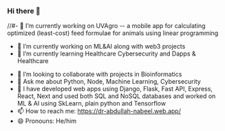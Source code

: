 ### Hi there 👋

<!--
**m-abdullah-nabeel/m-abdullah-nabeel** is a ✨ _special_ ✨ repository because its `README.md` (this file) appears on your GitHub profile.
Here are some ideas to get you started:
-->

//#- 🔭 I’m currently working on UVAgro -- a mobile app for calculating optimized (least-cost) feed formulae for animals using linear programming
- 🔭 I’m currently working on ML&AI along with web3 projects
- 🌱 I’m currently learning Healthcare Cybersecurity and Dapps & Healthcare
<!--
- 👯 I’m looking to collaborate on ...
- 🤔 I’m looking for help with projects in Bioinformatics
-->
- 🤔 I’m looking to collaborate with projects in Bioinformatics
- 💬 Ask me about Python, Node, Machine Learning, Cybersecurity
- 👯 I have developed web apps using Django, Flask, Fast API, Express, React, Next and used both SQL and NoSQL databases and worked on ML & AI using SkLearn, plain python and Tensorflow
- 📫 How to reach me: https://dr-abdullah-nabeel.web.app/
- 😄 Pronouns: He/him
<!--
- ⚡ Fun fact: ...
-->

